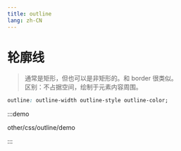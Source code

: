 ```yaml
---
title: outline
lang: zh-CN
---
```


# 轮廓线
> 通常是矩形，但也可以是非矩形的。和 border 很类似。<br>区别：不占据空间，绘制于元素内容周围。

```css
outline: outline-width outline-style outline-color;
```
:::demo

other/css/outline/demo

:::

